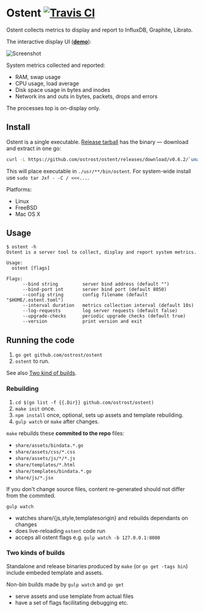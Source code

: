 # Ostent [![Travis CI][2]][1]
[1]: https://travis-ci.org/ostrost/ostent
[2]: https://travis-ci.org/ostrost/ostent.svg?branch=master

Ostent collects metrics to display and report to InfluxDB, Graphite, Librato.

The interactive display UI ([**demo**](https://demo.ostrost.com/)):

![Screenshot](https://www.ostrost.com/ostent/screenshot.png)

System metrics collected and reported:
- RAM, swap usage
- CPU usage, load average
- Disk space usage in bytes and inodes
- Network ins and outs in bytes, packets, drops and errors

The processes top is on-display only.

## Install

Ostent is a single executable.
[Release tarball](https://github.com/ostrost/ostent/releases)
has the binary &mdash; download and extract in one go:

```sh
curl -L https://github.com/ostrost/ostent/releases/download/v0.6.2/`uname`-`uname -m`.tar.xz | tar Jxf -
```

This will place executable in `./usr/**/bin/ostent`.
For system-wide install use `sudo tar Jxf - -C / <<<...`.

Platforms:

   - Linux
   - FreeBSD
   - Mac OS X

## Usage

```
$ ostent -h
Ostent is a server tool to collect, display and report system metrics.

Usage:
  ostent [flags]

Flags:
      --bind string         server bind address (default "")
      --bind-port int       server bind port (default 8050)
      --config string       config filename (default "$HOME/.ostent.toml")
      --interval duration   metrics collection interval (default 10s)
      --log-requests        log server requests (default false)
      --upgrade-checks      periodic upgrade checks (default true)
      --version             print version and exit
```

## Running the code

1. `go get github.com/ostrost/ostent`
2. `ostent` to run.

See also [Two kind of builds](#two-kinds-of-builds).

### Rebuilding

1. `cd $(go list -f {{.Dir}} github.com/ostrost/ostent)`
2. `make init` once.
3. `npm install` once, optional, sets up assets and template rebuilding.
4. `gulp watch` or `make` after changes.

`make` rebuilds these **commited to the repo** files:
- `share/assets/bindata.*.go`
- `share/assets/css/*.css`
- `share/assets/js/*/*.js`
- `share/templates/*.html`
- `share/templates/bindata.*.go`
- `share/js/*.jsx`

If you don't change source files, content re-generated
should not differ from the commited.

`gulp watch`

- watches share/{js,style,templatesorigin} and rebuilds dependants on changes
- does live-reloading `ostent` code run
- acceps all ostent flags e.g. `gulp watch -b 127.0.0.1:8080`

### Two kinds of builds

Standalone and release binaries produced by `make` (or `go get -tags bin`)
include embeded template and assets.

Non-bin builds made by `gulp watch` and `go get`
- serve assets and use template from actual files
- have a set of flags facilitating debugging etc.
